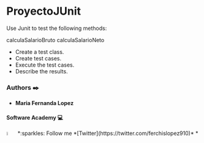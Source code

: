 # ProyectoJUnit

Use Junit to test the following methods:

calculaSalarioBruto
calculaSalarioNeto

- Create a test class.
- Create test cases.
- Execute the test cases.
- Describe the results.


### Authors :black_nib:
* __Maria Fernanda Lopez__

#### Software Academy 💻

<p aling="center">
<a>
<img src="https://i.pinimg.com/originals/ba/46/c8/ba46c8090ccc536ef26c005f9f2fc404.gif" alt="Twitter" width=5% /></a>
*:sparkles: Follow me *[Twitter](https://twitter.com/ferchislopez910)*
*<p aling="center">
